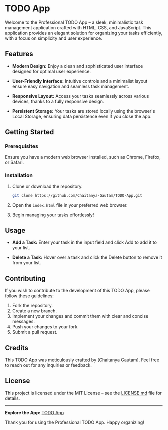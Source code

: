 # TODO App

Welcome to the Professional TODO App – a sleek, minimalistic task management application crafted with HTML, CSS, and JavaScript. This application provides an elegant solution for organizing your tasks efficiently, with a focus on simplicity and user experience.

## Features

- **Modern Design:** Enjoy a clean and sophisticated user interface designed for optimal user experience.

- **User-Friendly Interface:** Intuitive controls and a minimalist layout ensure easy navigation and seamless task management.

- **Responsive Layout:** Access your tasks seamlessly across various devices, thanks to a fully responsive design.

- **Persistent Storage:** Your tasks are stored locally using the browser's Local Storage, ensuring data persistence even if you close the app.

## Getting Started

### Prerequisites

Ensure you have a modern web browser installed, such as Chrome, Firefox, or Safari.

### Installation

1. Clone or download the repository.

    ```bash
    git clone https://github.com/Chaitanya-Gautam/TODO-App.git
    ```

2. Open the `index.html` file in your preferred web browser.

3. Begin managing your tasks effortlessly!

## Usage

- **Add a Task:** Enter your task in the input field and click Add to add it to your list.

- **Delete a Task:** Hover over a task and click the Delete button to remove it from your list.

## Contributing

If you wish to contribute to the development of this TODO App, please follow these guidelines:

1. Fork the repository.
2. Create a new branch.
3. Implement your changes and commit them with clear and concise messages.
4. Push your changes to your fork.
5. Submit a pull request.

## Credits

This TODO App was meticulously crafted by [Chaitanya Gautam]. Feel free to reach out for any inquiries or feedback.

## License

This project is licensed under the MIT License – see the [LICENSE.md](LICENSE.md) file for details.

---

**Explore the App:** [TODO App](https://chaitanya-gautam.github.io/TODO-App/)

Thank you for using the Professional TODO App. Happy organizing!
